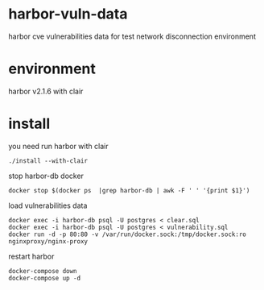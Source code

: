 # harbor-vuln-data
harbor cve vulnerabilities data for test network disconnection environment

# environment
harbor v2.1.6 with clair

# install
you need run harbor with clair
```console
./install --with-clair
```
stop harbor-db docker
```console
docker stop $(docker ps  |grep harbor-db | awk -F ' ' '{print $1}')
```
load vulnerabilities data 
```console
docker exec -i harbor-db psql -U postgres < clear.sql
docker exec -i harbor-db psql -U postgres < vulnerability.sql
docker run -d -p 80:80 -v /var/run/docker.sock:/tmp/docker.sock:ro nginxproxy/nginx-proxy
```
restart harbor
```console
docker-compose down
docker-compose up -d
```
